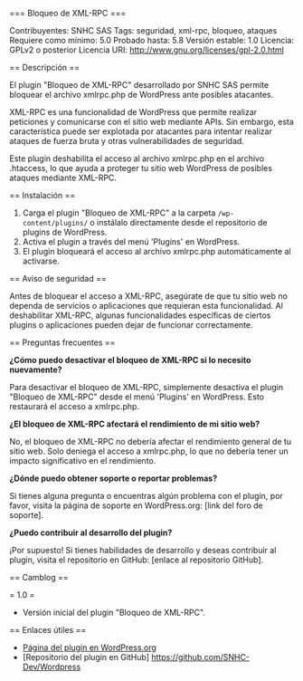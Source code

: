 === Bloqueo de XML-RPC ===

Contribuyentes: SNHC SAS
Tags: seguridad, xml-rpc, bloqueo, ataques
Requiere como mínimo: 5.0
Probado hasta: 5.8
Versión estable: 1.0
Licencia: GPLv2 o posterior
Licencia URI: http://www.gnu.org/licenses/gpl-2.0.html

== Descripción ==

El plugin "Bloqueo de XML-RPC" desarrollado por SNHC SAS permite bloquear el archivo xmlrpc.php de WordPress ante posibles atacantes.

XML-RPC es una funcionalidad de WordPress que permite realizar peticiones y comunicarse con el sitio web mediante APIs. Sin embargo, esta característica puede ser explotada por atacantes para intentar realizar ataques de fuerza bruta y otras vulnerabilidades de seguridad.

Este plugin deshabilita el acceso al archivo xmlrpc.php en el archivo .htaccess, lo que ayuda a proteger tu sitio web WordPress de posibles ataques mediante XML-RPC.

== Instalación ==

1. Carga el plugin "Bloqueo de XML-RPC" a la carpeta `/wp-content/plugins/` o instálalo directamente desde el repositorio de plugins de WordPress.
2. Activa el plugin a través del menú 'Plugins' en WordPress.
3. El plugin bloqueará el acceso al archivo xmlrpc.php automáticamente al activarse.

== Aviso de seguridad ==

Antes de bloquear el acceso a XML-RPC, asegúrate de que tu sitio web no dependa de servicios o aplicaciones que requieran esta funcionalidad. Al deshabilitar XML-RPC, algunas funcionalidades específicas de ciertos plugins o aplicaciones pueden dejar de funcionar correctamente.

== Preguntas frecuentes ==

**¿Cómo puedo desactivar el bloqueo de XML-RPC si lo necesito nuevamente?**

Para desactivar el bloqueo de XML-RPC, simplemente desactiva el plugin "Bloqueo de XML-RPC" desde el menú 'Plugins' en WordPress. Esto restaurará el acceso a xmlrpc.php.

**¿El bloqueo de XML-RPC afectará el rendimiento de mi sitio web?**

No, el bloqueo de XML-RPC no debería afectar el rendimiento general de tu sitio web. Solo deniega el acceso a xmlrpc.php, lo que no debería tener un impacto significativo en el rendimiento.

**¿Dónde puedo obtener soporte o reportar problemas?**

Si tienes alguna pregunta o encuentras algún problema con el plugin, por favor, visita la página de soporte en WordPress.org: [link del foro de soporte].

**¿Puedo contribuir al desarrollo del plugin?**

¡Por supuesto! Si tienes habilidades de desarrollo y deseas contribuir al plugin, visita el repositorio en GitHub: [enlace al repositorio GitHub].

== Camblog ==

= 1.0 =
* Versión inicial del plugin "Bloqueo de XML-RPC".

== Enlaces útiles ==

- [Página del plugin en WordPress.org](https://wordpress.org/plugins/xmlrpc-blocker/)
- [Repositorio del plugin en GitHub] https://github.com/SNHC-Dev/Wordpress 
